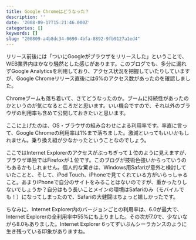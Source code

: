 ```yaml
---
title: Google Chromeはどうなった？
description: ''
date: '2008-09-17T15:21:46.000Z'
categories: []
keywords: []
slug: "200809-a4b8dc34-0690-4bfa-8892-9fb9127a1ed4"
---
```

リリース前後には「ついにGoogleがブラウザをリリースした」ということで、WEB業界内はかなり騒然とした感じがあります。このブログでも、多分に漏れずGoogle Analyticsを利用しており、アクセス状況を把握していたりしていますが、Google Chromeリリース直後には6%のアクセス数があったのを確認しました。

Chromeブームも落ち着いて、さてどうなったのか。ブームに持続性があったのかというのが気になるところだと思います。いい機会ですので、それ以外のブラウザの利用率も含めて公開しておきたいと思います。

ここに上げたのは、OS・ブラウザの組み合わせによる利用率です。率直に言って、Google Chromeの利用率は1%まで落ちました。激減といってもいいかもしれません。乗り換え組が少なかったということなのでしょう。

ここではInternet Explorerのアクセスがぶっちぎって１位のように見えますが、ブラウザ単独ではFirefoxが１位です。このブログが技術色強いからっていうのもあるかもしれません。個人的な驚きは、Windows用Safariが意外と検討していたことと、そして、iPod Touch、iPhoneで見てくれている方がいらっしゃること。あまりiPhoneで自分のサイトをみることはないのですが、重かったりしないでしょうか？自分はもう長いことメインの環境はSafariのみ（モバイルでも！）になってしまったので、Safariの大健闘はちょっと嬉しかったです。

ちなみに、Internet Explorer内のバージョンごとの利用率は、6.0が最大で、Internet Explorerの全利用率中55%にも上りました。その次が7.0で、少ないながら8.0もありました。Internet Explorer 6ってずいぶんシーラカンスのように生き残っている印象がありますね。